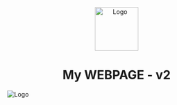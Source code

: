 <div align="center">
  <img alt="Logo" src="https://media.discordapp.net/attachments/864037132409241610/1014502002778185820/Capture.PNG" width="100" />
</div>
<h1 align="center">
  My WEBPAGE - v2
</h1>
  <img alt="Logo" src="https://media.discordapp.net/attachments/895711530333655044/1014505600006246400/Demo.png" />
